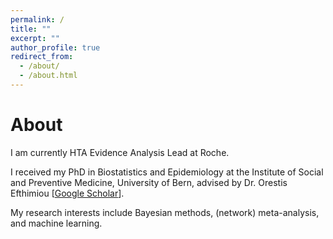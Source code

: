 ```yaml
---
permalink: /
title: ""
excerpt: ""
author_profile: true
redirect_from: 
  - /about/
  - /about.html
---
```


# About

I am currently HTA Evidence Analysis Lead at Roche.

I received my PhD in Biostatistics and Epidemiology at the Institute of Social and Preventive Medicine, University of Bern, advised by Dr. Orestis Efthimiou [[Google Scholar](https://scholar.google.gr/citations?user=Vnips7cAAAAJ&hl=en)].

My research interests include Bayesian methods, (network) meta-analysis, and machine learning.
